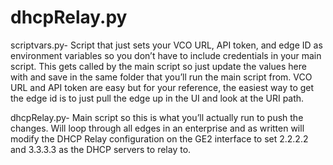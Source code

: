 # dhcpRelay.py

scriptvars.py- Script that just sets your VCO URL, API token, and edge ID as environment variables so you don’t have to include credentials in your main script.  This gets called by the main script so just update the values here with and save in the same folder that you’ll run the main script from.  VCO URL and API token are easy but for your reference, the easiest way to get the edge id is to just pull the edge up in the UI and look at the URI path. 

dhcpRelay.py- Main script so this is what you’ll actually run to push the changes.  Will loop through all edges in an enterprise and as written will modify the DHCP Relay configuration on the GE2 interface to set 2.2.2.2 and 3.3.3.3 as the DHCP servers to relay to.
